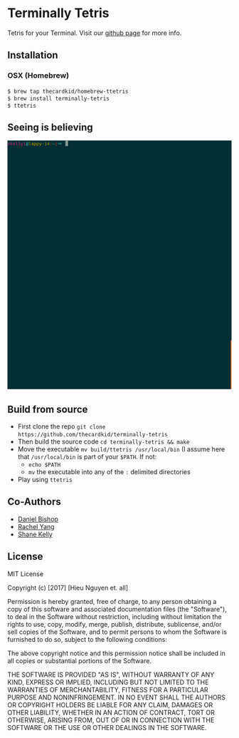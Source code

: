 # Terminally Tetris
Tetris for your Terminal. Visit our [github page](https://thecardkid.github.io/terminally-tetris/) for more info.

## Installation

### OSX (Homebrew)
```
$ brew tap thecardkid/homebrew-ttetris
$ brew install terminally-tetris
$ ttetris
```

## Seeing is believing
![demo](docs/demo.gif)

## Build from source

- First clone the repo `git clone https://github.com/thecardkid/terminally-tetris`
- Then build the source code `cd terminally-tetris && make`
- Move the executable `mv build/ttetris /usr/local/bin` (I assume here that `/usr/local/bin` is part of your `$PATH`. If not:
  - `echo $PATH`
  - `mv` the executable into any of the `:` delimited directories
- Play using `ttetris`

## Co-Authors

- [Daniel Bishop](https://github.com/Daniel6)
- [Rachel Yang](https://github.com/RachelYang02)
- [Shane Kelly](https://github.com/shanek21)

## License

MIT License

Copyright (c) [2017] [Hieu Nguyen et. all]

Permission is hereby granted, free of charge, to any person obtaining a copy
of this software and associated documentation files (the "Software"), to deal
in the Software without restriction, including without limitation the rights
to use, copy, modify, merge, publish, distribute, sublicense, and/or sell
copies of the Software, and to permit persons to whom the Software is
furnished to do so, subject to the following conditions:

The above copyright notice and this permission notice shall be included in all
copies or substantial portions of the Software.

THE SOFTWARE IS PROVIDED "AS IS", WITHOUT WARRANTY OF ANY KIND, EXPRESS OR
IMPLIED, INCLUDING BUT NOT LIMITED TO THE WARRANTIES OF MERCHANTABILITY,
FITNESS FOR A PARTICULAR PURPOSE AND NONINFRINGEMENT. IN NO EVENT SHALL THE
AUTHORS OR COPYRIGHT HOLDERS BE LIABLE FOR ANY CLAIM, DAMAGES OR OTHER
LIABILITY, WHETHER IN AN ACTION OF CONTRACT, TORT OR OTHERWISE, ARISING FROM,
OUT OF OR IN CONNECTION WITH THE SOFTWARE OR THE USE OR OTHER DEALINGS IN THE
SOFTWARE.
